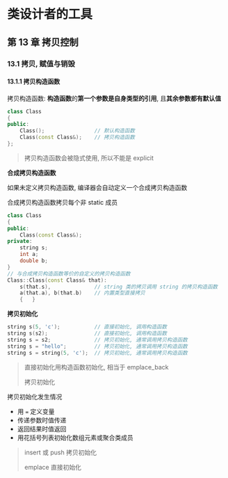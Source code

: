 # 类设计者的工具

## 第 13 章 拷贝控制

### 13.1 拷贝, 赋值与销毁

#### 13.1.1 拷贝构造函数

拷贝构造函数: **构造函数**的**第一个参数是自身类型的引用**, 且**其余参数都有默认值**

```C++
class Class
{
public:
	Class();				// 默认构造函数
	Class(const Class&);	// 拷贝构造函数
};
```

> 拷贝构造函数会被隐式使用, 所以不能是 explicit

**合成拷贝构造函数**

如果未定义拷贝构造函数, 编译器会自动定义一个合成拷贝构造函数

合成拷贝构造函数拷贝每个非 static 成员

```C++
class Class
{
public:
	Class(const Class&);
private:
    string s;
    int a;
    double b;
}
// 与合成拷贝构造函数等价的自定义的拷贝构造函数
Class::Class(const Class& that):
	s(that.s), 				// string 类的拷贝调用 string 的拷贝构造函数
	a(that.a), b(that.b)	// 内置类型直接拷贝
    {	}
```

**拷贝初始化**

```C++
string s(5, 'c');			// 直接初始化, 调用构造函数
string s(s2);				// 直接初始化, 调用构造函数
string s = s2;				// 拷贝初始化, 通常调用拷贝构造函数
string s = "hello";			// 拷贝初始化, 通常调用拷贝构造函数
string s = string(5, 'c');	// 拷贝初始化, 通常调用拷贝构造函数
```

> 直接初始化用构造函数初始化, 相当于 emplace_back
>
> 拷贝初始化

拷贝初始化发生情况

* 用 `=` 定义变量
* 传递参数时值传递
* 返回结果时值返回
* 用花括号列表初始化数组元素或聚合类成员

> insert 或 push 	拷贝初始化
>
> emplace 		     直接初始化

